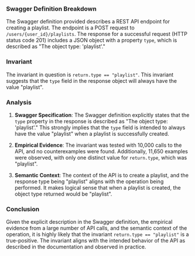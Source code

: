 ### Swagger Definition Breakdown

The Swagger definition provided describes a REST API endpoint for creating a playlist. The endpoint is a POST request to `/users/{user_id}/playlists`. The response for a successful request (HTTP status code 201) includes a JSON object with a property `type`, which is described as "The object type: 'playlist'."

### Invariant

The invariant in question is `return.type == "playlist"`. This invariant suggests that the `type` field in the response object will always have the value "playlist".

### Analysis

1. **Swagger Specification**: The Swagger definition explicitly states that the `type` property in the response is described as "The object type: 'playlist'." This strongly implies that the `type` field is intended to always have the value "playlist" when a playlist is successfully created.

2. **Empirical Evidence**: The invariant was tested with 10,000 calls to the API, and no counterexamples were found. Additionally, 11,650 examples were observed, with only one distinct value for `return.type`, which was "playlist".

3. **Semantic Context**: The context of the API is to create a playlist, and the response type being "playlist" aligns with the operation being performed. It makes logical sense that when a playlist is created, the object type returned would be "playlist".

### Conclusion

Given the explicit description in the Swagger definition, the empirical evidence from a large number of API calls, and the semantic context of the operation, it is highly likely that the invariant `return.type == "playlist"` is a true-positive. The invariant aligns with the intended behavior of the API as described in the documentation and observed in practice.
